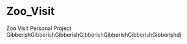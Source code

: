 # Zoo_Visit
Zoo Visit Personal Project 
 GibberishGibberishGibberishGibberishGibberishGibberishGibberishdj
